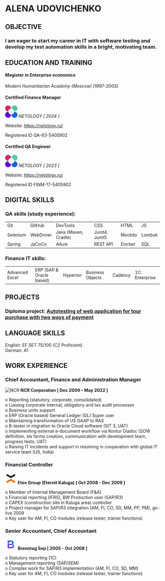 
# **ALENA UDOVICHENKO**

## **OBJECTIVE**

### **I am eager to start my career in IT with software testing and develop my test automation skills in a bright, motivating team.**


## **EDUCATION AND TRAINING**

#### **Magister in Enterprise economics**

_Modern Humanitarian Academy (Moscow) [1997-2003]_

#### **Certified Finance Manager**

![Netology](/pics/Netology.jpg) _NETOLOGY [ 2024 ]_

Website: https://netology.ru/

Registered ID QA-63-5405902

#### **Certified QA Engineer**

![Netology](/pics/Netology.jpg) _NETOLOGY [ 2023 ]_

Website: https://netology.ru/ 

Registered ID FINM-17-5405902


## **DIGITAL SKILLS**
### **QA skills (study experience):**
<table>
	<tr>
		<td>Git</td>
		<td>GitHub</td>
		<td>DevTools</td>
		<td>CSS</td>
		<td>HTML</td>
		<td>JS</td>
	</tr>
	<tr>
		<td>Selenium</td>
		<td>WebDriver</td>
		<td>Java (Maven, Cradle)</td>
		<td>Junit4, Junit5</td>
		<td>Mockito</td>
		<td>Lombok</td>
	</tr>
	<tr>
		<td>Spring</td>
		<td>JaCoCo</td>
		<td>Allure</td>
		<td>REST API</td>
		<td>Docker</td>
		<td>SQL</td>
	</tr>
</table>

### **Finance IT skills:**
<table>
	<tr>
		<td>Advanced Excel</td>
		<td>ERP (SAP & Oracle based)</td>
		<td>Hyperion</td>
		<td>Business Objects</td>
		<td>Cadency</td>
		<td>1C: Enterprise</td>
	</tr>
<table>

## **PROJECTS**
### **Diploma project**: [Autotesting of web application for tour purchase with two ways of payment](https://github.com/audov/diploma-q59-marrakesh-au "Autotesting of web application for tour purchase with two ways of payment")

## **LANGUAGE SKILLS**
English: EF SET 75/100 (C2 Proficient)  
German: A1

## **WORK EXPERIENCE**
### **Chief Accountant, Finance and Administration Manager**  
<image src="/pics/NCR.jpg" alt="NCR" width="40px" height="40px" align="bottom">  __NCR Corporation [ Dec 2009 – May 2022 ]__

o	Reporting (statutory, corporate, consolidated)  
o	Liaising corporate internal, obligatory and tax audit processes  
o	Business units support  
o	ERP (Oracle based) General Ledger (GL) Super user  
o	Maintaining transformation of US GAAP to RAS  
o	B-tester in migration to Oracle Cloud software (SIT 3, UAT)  
o	Implementing external e-document workflow via Kontur Diadoc (SOW definition, xls forms creation, communication with development team, progress tests, UAT)  
o	Raising IT incidents and support in resolving in cooperation with global IT service team (US, India)

### **Financial Controller**  
![Eternit](/pics/Eternit.jpg)  __Etex Group (Eternit Kaluga) [ Oct 2008 - Dec 2009 ]__

o	Member of Internal Management Board (F&A)  
o	Financial reporting (IFRS), BW Production user (SAP/R3)  
o	CAPEX (construction site in Kaluga area) controller  
o	Project manager for SAP/R3 integration (AM, FI, CO, SD, MM, PP, PM), go-live 2009  
o	Key user for AM, FI, CO modules (release tester, trainer functions)

### **Senior Accountant, Chief Accountant**  
![Brenntag](/pics/Brenntag.jpg)  __Brenntag Sep [ 2005 - Oct 2008 ]__

o	Statutory reporting (1C)  
o	Management reporting (SAP/SEM)  
o	Complex work for SAP/R3 implementation (AM, FI, CO, SD, MM)  
o	Key user for AM, FI, CO modules (release tester, trainer functions)